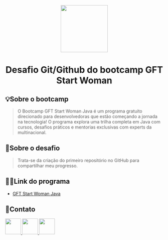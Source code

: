 
<div align="center">
<img src="https://user-images.githubusercontent.com/94189794/166595542-b75d8b04-c20d-453a-b370-7c98bb806363.jpg" width="150px" />
</div>

<h1 align="center">Desafio Git/Github do bootcamp GFT Start Woman</h1>

## 💡Sobre o bootcamp
> O Bootcamp GFT Start Woman Java é um programa gratuito direcionado para desenvolvedoras que estão começando a jornada na tecnologia! O programa explora uma trilha completa em Java com cursos, desafios práticos e mentorias exclusivas com experts da multinacional.

## 🚨Sobre o desafio
> Trata-se da criação do primeiro repositório no GitHub para compartilhar meu progresso. 

## 👨‍🏫Link do programa
- [ GFT Start Woman Java ](https://www.dio.me/bootcamp/gft-start-woman-java?ref=CG&utm_source=descricao-yt-bc-gft-start-woman-java&utm_medium=organic&utm_campaign=gft)

## 📱Contato
[ <img src = "https://img.icons8.com/glyph-neue/344/github.png" width="50" height="50"> ](https://github.com/SamiCantao)
[ <img src = "https://img.icons8.com/color/344/linkedin-circled--v1.png" width="50" height="50"> ](https://www.linkedin.com/in/samiracantao/)
[ <img src = "https://img.icons8.com/color/344/whatsapp--v1.png" width="50" height="50"> ](https://api.whatsapp.com/send?phone=5591980628052)



